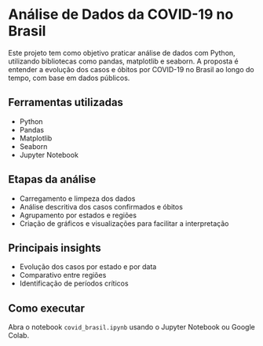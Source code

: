# Análise de Dados da COVID-19 no Brasil

Este projeto tem como objetivo praticar análise de dados com Python, utilizando bibliotecas como pandas, matplotlib e seaborn. A proposta é entender a evolução dos casos e óbitos por COVID-19 no Brasil ao longo do tempo, com base em dados públicos.

## Ferramentas utilizadas

- Python
- Pandas
- Matplotlib
- Seaborn
- Jupyter Notebook

## Etapas da análise

- Carregamento e limpeza dos dados
- Análise descritiva dos casos confirmados e óbitos
- Agrupamento por estados e regiões
- Criação de gráficos e visualizações para facilitar a interpretação

## Principais insights

- Evolução dos casos por estado e por data
- Comparativo entre regiões
- Identificação de períodos críticos

## Como executar

Abra o notebook `covid_brasil.ipynb` usando o Jupyter Notebook ou Google Colab.


